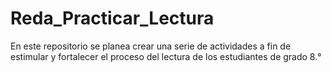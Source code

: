 # Reda_Practicar_Lectura
En este repositorio se planea crear una serie de actividades a fin de estimular y fortalecer el proceso del lectura de los estudiantes de grado 8.°
